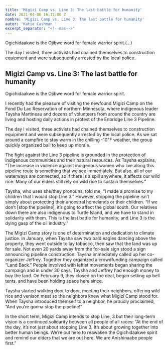 ```yaml
---
title: 'Migizi Camp vs. Line 3: The last battle for humanity'
date: 2021-04-06 16:17:00 Z
nombre: 'Migizi Camp vs. Line 3: The last battle for humanity'
autor: 'Katie Cashman '
excerpt_separator: "<!--mas-->"
---
```



Ogichidaakwe is the Ojibwe word for female warrior spirit.(...)

The day I visited, three activists had chained themselves to construction equipment and were subsequently arrested by the local police.

<!--mas-->

## Migizi Camp vs. Line 3: The last battle for humanity

Ogichidaakwe is the Ojibwe word for female warrior spirit.

I recently had the pleasure of visiting the newfound Migizi Camp on the Fond Du Lac Reservation of northern Minnesota, where indigenous leader Taysha Martineau and dozens of volunteers from around the country are living and hosting daily actions in protest of the Enbridge Line 3 Pipeline. 

The day I visited, three activists had chained themselves to construction equipment and were subsequently arrested by the local police. As we sat around a campfire to stay warm in the chilling -10℉ weather, the group quickly organized bail to keep up morale.

The fight against the Line 3 pipeline is grounded in the protection of indigenous communities and their natural resources. As Taysha explains, “The increase in violence against indigenous women who live along this pipeline route is something that we see immediately. But also, all of our waterways are connected, so if there is a spill anywhere, it affects our wild rice. Many of our elders still rely on wild rice to sustain themselves.”

Taysha, who uses she/they pronouns, told me, “I made a promise to my children that I would stop Line 3.” However, stopping the pipeline isn’t simply about protecting their ancestral homelands or their children. “If we don’t [stop the pipeline], it’s going to affect the global south. Our relatives down there are also indigenous to Turtle Island, and we have to stand in solidarity with them. This is the last battle for humanity, and Line 3 is the dying gasp of the oil industry.”

The Migizi Camp story is one of determination and dedication to climate justice. In January, when Taysha saw two bald eagles dancing above the property, they went outside to lay tobacco, then saw that the land was up for sale. Not even 20 yards away from the for-sale sign stood a sign announcing pipeline construction. Taysha immediately called up her co-organizer Jeffrey. Together they organized a crowdfunding campaign called “Land Back.” People involved with leftist movements began sharing the campaign and in under 30 days, Taysha and Jeffrey had enough money to buy the land. On February 9, they closed on the deal, began setting up bell tents, and have been holding space here since. 

Taysha started walking door to door, meeting their neighbors, offering wild rice and venison meat so the neighbors knew what Migizi Camp stood for. When Taysha introduced themself to a neighbor, he proudly proclaimed, “And you’re gonna stop the pipeline!”

In the short term, Migizi Camp intends to stop Line, 3 but their long-term vision is a continued solidarity between all people of all races: “At the end of the day, it’s not just about stopping Line 3. It’s about growing together into better human beings. We’re out here to reawaken the Ogichidaakwe spirit and remind our elders that we are out here. We are Anishinaabe people first.”
